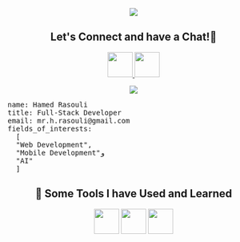 <p align="center">
  <img src="https://capsule-render.vercel.app/api?text=Hey%20Everyone!&animation=fadeIn&type=waving&color=gradient&height=100"/>
</p>
<h2 align="center">
   Let's Connect and have a Chat!💬
</h2>
<p align="center">
<a href="https://www.linkedin.com/in/hamedrsl">
  <img height="50" src="https://img.shields.io/badge/LinkedIn-0077B5?style=for-the-badge&logo=linkedin&logoColor=white" style="pointer-events: none;"/>
</a>
  <a href="https://www.t.me/hamedrsl">
  <img height="50" src="https://github.com/HamedRsl/HamedRsl/assets/137708287/ef37ad4f-dfae-40cb-8786-6c8d4cdf8c8d" style="pointer-events: none;"/>
</a>
</p>
<p align="center">
<img src="https://media1.giphy.com/media/Id47nUUpLTSJG/giphy.gif?cid=ecf05e47ibyoe1ktkkyqz159sg9ejvl0vokro996l9qioixs&amp;ep=v1_gifs_search&amp;rid=giphy.gif&amp;ct=g">
</p>
<pre>name: Hamed Rasouli
title: Full-Stack Developer
email: mr.h.rasouli@gmail.com
fields_of_interests:
  [
  "Web Development",
  "Mobile Development"و
  "AI"
  ]
</pre>

<h2 align="center">
   🚀 Some Tools I have Used and Learned
</h2>
<p align="center">
  <img height="50" src="https://github.com/HamedRsl/HamedRsl/assets/137708287/c8a7d3fe-ee4b-40e9-be06-448f52960660"/>
  <img height="50" src="https://github.com/HamedRsl/HamedRsl/assets/137708287/2341fd9f-f6b3-4829-8232-355aec085cbf"/>
  <img height="50" src="https://github.com/HamedRsl/HamedRsl/assets/137708287/53278aef-f396-4ae7-b894-c6ae8630d8be"/>
</p>
